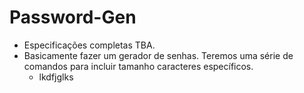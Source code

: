 # Password-Gen

* Especificações completas TBA.
* Basicamente fazer um gerador de senhas. Teremos uma série de comandos para incluir tamanho caracteres específicos.
  * lkdfjglks

